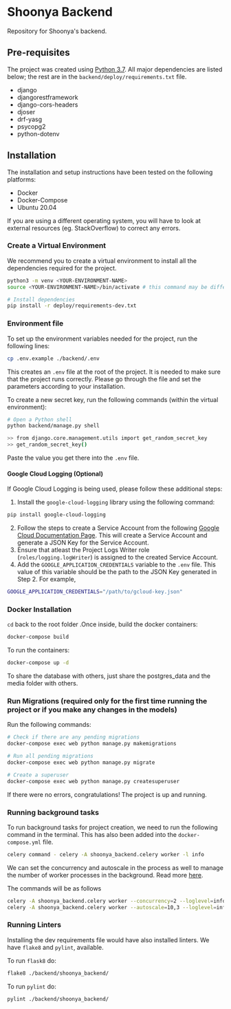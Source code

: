 # Shoonya Backend

Repository for Shoonya's backend.

## Pre-requisites

The project was created using [Python 3.7](https://www.python.org/downloads/). All major dependencies are listed below; the rest are in the `backend/deploy/requirements.txt` file.

- django
- djangorestframework
- django-cors-headers
- djoser
- drf-yasg
- psycopg2
- python-dotenv


## Installation

The installation and setup instructions have been tested on the following platforms:

- Docker
- Docker-Compose
- Ubuntu 20.04

If you are using a different operating system, you will have to look at external resources (eg. StackOverflow) to correct any errors.

### Create a Virtual Environment

We recommend you to create a virtual environment to install all the dependencies required for the project.

```bash
python3 -m venv <YOUR-ENVIRONMENT-NAME>
source <YOUR-ENVIRONMENT-NAME>/bin/activate # this command may be different based on your OS

# Install dependencies
pip install -r deploy/requirements-dev.txt
```

### Environment file

To set up the environment variables needed for the project, run the following lines:
```bash
cp .env.example ./backend/.env
```

This creates an `.env` file at the root of the project. It is needed to make sure that the project runs correctly. Please go through the file and set the parameters according to your installation.

To create a new secret key, run the following commands (within the virtual environment):
```bash
# Open a Python shell
python backend/manage.py shell

>> from django.core.management.utils import get_random_secret_key
>> get_random_secret_key()
```

Paste the value you get there into the `.env` file.

#### Google Cloud Logging (Optional)

If Google Cloud Logging is being used, please follow these additional steps:

1. Install the `google-cloud-logging` library using the following command:
```bash
pip install google-cloud-logging
```
2. Follow the steps to create a Service Account from the following [Google Cloud Documentation Page](https://cloud.google.com/docs/authentication/production#create_service_account). This will create a Service Account and generate a JSON Key for the Service Account.
3. Ensure that atleast the Project Logs Writer role (`roles/logging.logWriter`) is assigned to the created Service Account.
4. Add the `GOOGLE_APPLICATION_CREDENTIALS` variable to the `.env` file. This value of this variable should be the path to the JSON Key generated in Step 2. For example,

```bash
GOOGLE_APPLICATION_CREDENTIALS="/path/to/gcloud-key.json"
```

### Docker Installation

`cd` back to the root folder .Once inside, build the docker containers:

```bash
docker-compose build
```

To run the containers:

```bash
docker-compose up -d
```

To share the database with others, just share the postgres_data and the media folder with others.

### Run Migrations (required only for the first time running the project or if you make any changes in the models)
Run the following commands:
```bash
# Check if there are any pending migrations
docker-compose exec web python manage.py makemigrations

# Run all pending migrations
docker-compose exec web python manage.py migrate

# Create a superuser
docker-compose exec web python manage.py createsuperuser

```

If there were no errors, congratulations! The project is up and running.

### Running background tasks 
To run background tasks for project creation, we need to run the following command in the terminal. This has also been added into the `docker-compose.yml` file.
```bash 
celery command - celery -A shoonya_backend.celery worker -l info
``` 

We can set the concurrency and autoscale in the process as well to manage the number of worker processes in the background. Read more [here](https://stackoverflow.com/a/72366865/9757174). 

The commands will be as follows 
```bash 
celery -A shoonya_backend.celery worker --concurrency=2 --loglevel=info
celery -A shoonya_backend.celery worker --autoscale=10,3 --loglevel=info
```

### Running Linters

Installing the dev requirements file would have also installed linters. We have `flake8` and `pylint`, available.

To run `flask8` do:

```bash
flake8 ./backend/shoonya_backend/
```

To run `pylint` do:

```bash
pylint ./backend/shoonya_backend/
```
